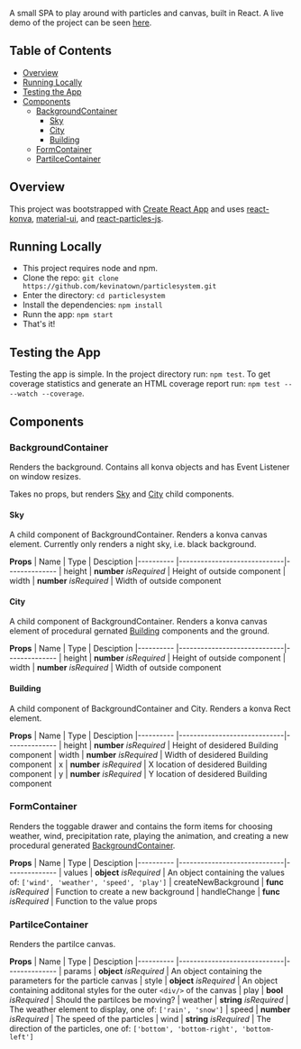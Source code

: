 A small SPA to play around with particles and canvas, built in React. A live demo of the project can be seen [here](https://kevinatown.github.io/particlesystem/).

## Table of Contents

- [Overview](#overview)
- [Running Locally](#running-locally)
- [Testing the App](#testing-the-app)
- [Components](#components)
  + [BackgroundContainer](#backgroundcontainer)
    * [Sky](#sky)
    * [City](#city)
    * [Building](#building)
  + [FormContainer](#formcontainer)
  + [PartilceContainer](#partilcecontainer)

## Overview

This project was bootstrapped with [Create React App](https://github.com/facebookincubator/create-react-app) and uses [react-konva](https://github.com/lavrton/react-konva), [material-ui](http://www.material-ui.com/), and [react-particles-js](https://github.com/Wufe/react-particles-js).

## Running Locally

- This project requires node and npm.
- Clone the repo: `git clone https://github.com/kevinatown/particlesystem.git`
- Enter the directory: `cd particlesystem`
- Install the dependencies: `npm install`
- Runn the app: `npm start`
- That's it!

## Testing the App

Testing the app is simple. In the project directory run: `npm test`. To get coverage statistics and generate an HTML coverage report run: `npm test -- --watch --coverage`.

## Components

### BackgroundContainer

Renders the background. Contains all konva objects and has Event Listener on window resizes.

Takes no props, but renders [Sky](#sky) and [City](#city) child components.


#### Sky

A child component of BackgroundContainer. Renders a konva canvas element. Currently only renders a night sky, i.e. black background.

**Props**
| Name      | Type                        |  Desciption
|---------- |-----------------------------|--------------
| height    | **number** *isRequired*     |  Height of outside component
| width     | **number** *isRequired*     |  Width of outside component


#### City

A child component of BackgroundContainer. Renders a konva canvas element of procedural gernated [Building](#building) components and the ground.

**Props**
| Name      | Type                        |  Desciption
|---------- |-----------------------------|--------------
| height    | **number** *isRequired*     |  Height of outside component
| width     | **number** *isRequired*     |  Width of outside component


#### Building

A child component of BackgroundContainer and City. Renders a konva Rect element.

**Props**
| Name      | Type                        |  Desciption
|---------- |-----------------------------|--------------
| height    | **number** *isRequired*     |  Height of desidered Building component
| width     | **number** *isRequired*     |  Width of desidered Building component
| x         | **number** *isRequired*     |  X location of desidered Building component
| y         | **number** *isRequired*     |  Y location of desidered Building component


### FormContainer

Renders the toggable drawer and contains the form items for choosing weather, wind, precipitation rate, playing the animation, and creating a new procedural generated [BackgroundContainer](#backgroundcontainer).

**Props**
| Name      | Type                        |  Desciption
|---------- |-----------------------------|--------------
| values    | **object** *isRequired*     |  An object containing the values of: `['wind', 'weather', 'speed', 'play']`
| createNewBackground  | **func** *isRequired*     |  Function to create a new background
| handleChange         | **func** *isRequired*     |  Function to the value props


### PartilceContainer

Renders the partilce canvas.

**Props**
| Name      | Type                        |  Desciption
|---------- |-----------------------------|--------------
| params    | **object** *isRequired*     |  An object containing the parameters for the particle canvas
| style     | **object** *isRequired*     |  An object containing additonal styles for the outer `<div/>` of the canvas
| play      | **bool** *isRequired*       |  Should the partilces be moving?
| weather   | **string** *isRequired*     |  The weather element to display, one of: `['rain', 'snow']`
| speed     | **number** *isRequired*     |  The speed of the particles
| wind      | **string** *isRequired*     |  The direction of the particles, one of: `['bottom', 'bottom-right', 'bottom-left']`




